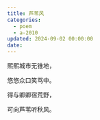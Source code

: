 ```yaml
---
title: 芦苇风
categories:
  - poem
  - a-2010
updated: 2024-09-02 00:00:00
date:
---
```


熙熙城市无锥地，

悠悠众口笑骂中。

得与卿卿宿荒野，

可向芦苇听秋风。

